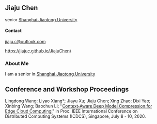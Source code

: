 ## Jiaju Chen

senior 
[Shanghai Jiaotong University](https://www.sjtu.edu.cn/)

#### Contact

jiaju.c@outlook.com

https://jiajuc.github.io/JiajuChen/

### About Me

I am a senior in [Shanghai Jiaotong University](https://www.sjtu.edu.cn/)

## Conference and Workshop Proceedings

Lingdong Wang; Liyao Xiang*; Jiayu Xu; Jiaju Chen; Xing Zhao; Dixi Yao; Xinbing Wang; Baochun Li; ‘‘[Context-Aware Deep Model Compression for Edge Cloud Computing](http://xiangliyao.cn/papers/icdcs-lingdong-20.pdf)," in Proc. IEEE International Conference on Distributed Computing Systems (ICDCS), Singapore, July 8 - 10, 2020.

